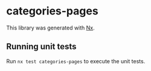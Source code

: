 # categories-pages

This library was generated with [Nx](https://nx.dev).

## Running unit tests

Run `nx test categories-pages` to execute the unit tests.
